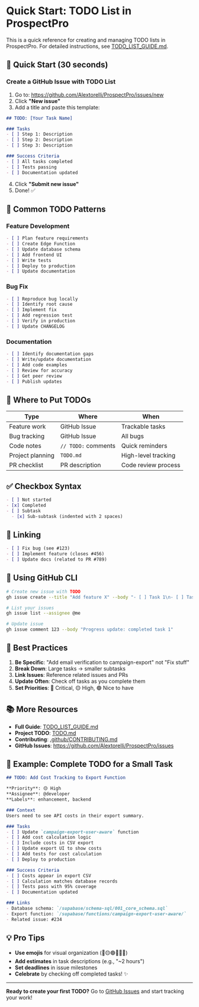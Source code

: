 # Quick Start: TODO List in ProspectPro

This is a quick reference for creating and managing TODO lists in ProspectPro. For detailed instructions, see [TODO_LIST_GUIDE.md](TODO_LIST_GUIDE.md).

## 🚀 Quick Start (30 seconds)

### Create a GitHub Issue with TODO List

1. Go to: https://github.com/Alextorelli/ProspectPro/issues/new
2. Click **"New issue"**
3. Add a title and paste this template:

```markdown
## TODO: [Your Task Name]

### Tasks
- [ ] Step 1: Description
- [ ] Step 2: Description
- [ ] Step 3: Description

### Success Criteria
- [ ] All tasks completed
- [ ] Tests passing
- [ ] Documentation updated
```

4. Click **"Submit new issue"**
5. Done! ✅

## 📝 Common TODO Patterns

### Feature Development
```markdown
- [ ] Plan feature requirements
- [ ] Create Edge Function
- [ ] Update database schema
- [ ] Add frontend UI
- [ ] Write tests
- [ ] Deploy to production
- [ ] Update documentation
```

### Bug Fix
```markdown
- [ ] Reproduce bug locally
- [ ] Identify root cause
- [ ] Implement fix
- [ ] Add regression test
- [ ] Verify in production
- [ ] Update CHANGELOG
```

### Documentation
```markdown
- [ ] Identify documentation gaps
- [ ] Write/update documentation
- [ ] Add code examples
- [ ] Review for accuracy
- [ ] Get peer review
- [ ] Publish updates
```

## 🎯 Where to Put TODOs

| **Type** | **Where** | **When** |
|----------|-----------|----------|
| Feature work | GitHub Issue | Trackable tasks |
| Bug tracking | GitHub Issue | All bugs |
| Code notes | `// TODO:` comments | Quick reminders |
| Project planning | `TODO.md` | High-level tracking |
| PR checklist | PR description | Code review process |

## ✅ Checkbox Syntax

```markdown
- [ ] Not started
- [x] Completed
- [ ] Subtask
  - [x] Sub-subtask (indented with 2 spaces)
```

## 🔗 Linking

```markdown
- [ ] Fix bug (see #123)
- [ ] Implement feature (closes #456)
- [ ] Update docs (related to PR #789)
```

## 📱 Using GitHub CLI

```bash
# Create new issue with TODO
gh issue create --title "Add feature X" --body "- [ ] Task 1\n- [ ] Task 2"

# List your issues
gh issue list --assignee @me

# Update issue
gh issue comment 123 --body "Progress update: completed task 1"
```

## 🎨 Best Practices

1. **Be Specific**: "Add email verification to campaign-export" not "Fix stuff"
2. **Break Down**: Large tasks → smaller subtasks
3. **Link Issues**: Reference related issues and PRs
4. **Update Often**: Check off tasks as you complete them
5. **Set Priorities**: 🔴 Critical, 🟡 High, 🟢 Nice to have

## 📚 More Resources

- **Full Guide**: [TODO_LIST_GUIDE.md](TODO_LIST_GUIDE.md)
- **Project TODO**: [TODO.md](../TODO.md)
- **Contributing**: [.github/CONTRIBUTING.md](../.github/CONTRIBUTING.md)
- **GitHub Issues**: https://github.com/Alextorelli/ProspectPro/issues

## 🔄 Example: Complete TODO for a Small Task

```markdown
## TODO: Add Cost Tracking to Export Function

**Priority**: 🟡 High  
**Assignee**: @developer  
**Labels**: enhancement, backend  

### Context
Users need to see API costs in their export summary.

### Tasks
- [ ] Update `campaign-export-user-aware` function
- [ ] Add cost calculation logic
- [ ] Include costs in CSV export
- [ ] Update export UI to show costs
- [ ] Add tests for cost calculation
- [ ] Deploy to production

### Success Criteria
- [ ] Costs appear in export CSV
- [ ] Calculation matches database records
- [ ] Tests pass with 95% coverage
- [ ] Documentation updated

### Links
- Database schema: `/supabase/schema-sql/001_core_schema.sql`
- Export function: `/supabase/functions/campaign-export-user-aware/`
- Related issue: #234
```

## 💡 Pro Tips

- **Use emojis** for visual organization (🔴🟡🟢✅🚀📝)
- **Add estimates** in task descriptions (e.g., "~2 hours")
- **Set deadlines** in issue milestones
- **Celebrate** by checking off completed tasks! ✨

---

**Ready to create your first TODO?** Go to [GitHub Issues](https://github.com/Alextorelli/ProspectPro/issues/new) and start tracking your work!
